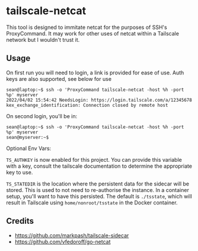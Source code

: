 # tailscale-netcat

This tool is designed to immitate netcat for the purposes of SSH's ProxyCommand. It may work for other uses of netcat within a Tailscale network but I wouldn't trust it.

## Usage

On first run you will need to login, a link is provided for ease of use. Auth keys are also supported, see below for use
```
sean@laptop:~$ ssh -o 'ProxyCommand tailscale-netcat -host %h -port %p' myserver
2022/04/02 15:54:42 NeedsLogin: https://login.tailscale.com/a/12345678
kex_exchange_identification: Connection closed by remote host
```

On second login, you'll be in:
```
sean@laptop:~$ ssh -o 'ProxyCommand tailscale-netcat -host %h -port %p' myserver
sean@myserver:~$
```

Optional Env Vars:

`TS_AUTHKEY` is now enabled for this project. You can provide this variable with a key, consult the tailscale documentation to determine the appropriate key to use.

`TS_STATEDIR` is the location where the persistent data for the sidecar will be stored. This is used to not need to re-authorise the instance. In a container setup, you'll want to have this persisted. The default is `./tsstate`, which will result in Tailscale using `home/nonroot/tsstate` in the Docker container.


## Credits
* https://github.com/markpash/tailscale-sidecar
* https://github.com/vfedoroff/go-netcat
